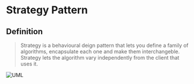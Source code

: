 # Strategy Pattern

## Definition

> Strategy is a behavioural deign pattern that lets you define a family of algorithms, encapsulate each one and make them interchangeble. Strategy lets the algorithm vary independently from the client that uses it.

![UML](https://upload.wikimedia.org/wikipedia/commons/4/45/W3sDesign_Strategy_Design_Pattern_UML.jpg)